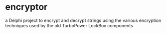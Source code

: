 encryptor
=========

a Delphi project to encrypt and decrypt strings using the various encryption techniques used by the old TurboPower LockBox components
